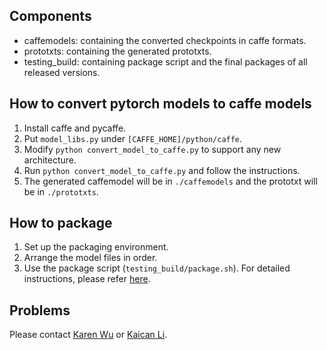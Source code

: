## Components
- caffemodels: containing the converted checkpoints in caffe formats.
- prototxts: containing the generated prototxts.
- testing_build: containing package script and the final packages of all released versions.

## How to convert pytorch models to caffe models
1. Install caffe and pycaffe.  
2. Put `model_libs.py` under `[CAFFE_HOME]/python/caffe`.
3. Modify `python convert_model_to_caffe.py` to support any new architecture.
4. Run `python convert_model_to_caffe.py` and follow the instructions.
5. The generated caffemodel will be in `./caffemodels` and the prototxt will be in `./prototxts`.

## How to package
1. Set up the packaging environment.
2. Arrange the model files in order.
3. Use the package script (`testing_build/package.sh`).
For detailed instructions, please refer [here](http://note.youdao.com/noteshare?id=93964ab18a4907782fb5b3a39c7fbbfd).

## Problems
Please contact [Karen Wu](mailto:wuqiuhua@sensetime.com) or [Kaican Li](mailto:mjust.lkc@gmail.com).
